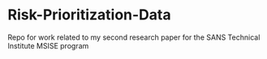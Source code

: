 # Risk-Prioritization-Data
Repo for work related to my second research paper for the SANS Technical Institute MSISE program
